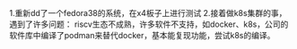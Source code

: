 1.重新dd了一个fedora38的系统，在x4板子上进行测试
2.接着做k8s集群的事，遇到了许多问题：
riscv生态不成熟，许多软件不支持，如docker、k8s，公司的软件库中编译了podman来替代docker，基本能复现功能，尝试k8s的编译。